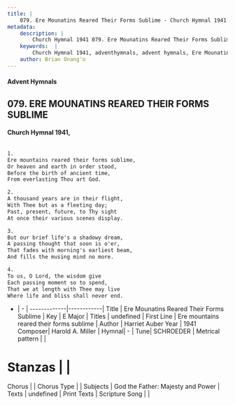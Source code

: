 ```yaml
---
title: |
    079. Ere Mounatins Reared Their Forms Sublime - Church Hymnal 1941
metadata:
    description: |
        Church Hymnal 1941 079. Ere Mounatins Reared Their Forms Sublime.  Ere mountains reared their forms sublime,  Or heaven and earth in order stood,  Before the birth of ancient time,  From everlasting Thou art God.  
    keywords:  |
        Church Hymnal 1941, adventhymnals, advent hymnals, Ere Mounatins Reared Their Forms Sublime, Ere mountains reared their forms sublime. 
    author: Brian Onang'o
---
```


#### Advent Hymnals
## 079. ERE MOUNATINS REARED THEIR FORMS SUBLIME
####  Church Hymnal 1941,

```txt

1.
Ere mountains reared their forms sublime, 
Or heaven and earth in order stood, 
Before the birth of ancient time, 
From everlasting Thou art God. 

2.
A thousand years are in their flight, 
With Thee but as a fleeting day; 
Past, present, future, to Thy sight 
At once their various scenes display. 

3.
But our brief life's a shadowy dream, 
A passing thought that soon is o'er, 
That fades with morning's earliest beam, 
And fills the musing mind no more. 

4.
To us, O Lord, the wisdom give 
Each passing moment so to spend, 
That we at length with Thee may live 
Where life and bliss shall never end.


```

- |   -  |
-------------|------------|
Title | Ere Mounatins Reared Their Forms Sublime |
Key | E Major |
Titles | undefined |
First Line | Ere mountains reared their forms sublime |
Author | Harriet Auber
Year | 1941
Composer| Harold A. Miller |
Hymnal|  - |
Tune| SCHROEDER |
Metrical pattern | |
# Stanzas |  |
Chorus |  |
Chorus Type |  |
Subjects | God the Father: Majesty and Power |
Texts | undefined |
Print Texts | 
Scripture Song |  |
    
